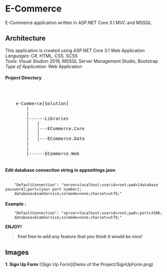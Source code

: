 # E-Commerce
E-Commerce application written in ASP.NET Core 3.1 MVC and MSSQL.

## Architecture
This application is created using ASP.NET Core 3.1 Web Application <br />
*Languages*: C#, HTML, CSS, SCSS <br />
*Tools*: Visual Studion 2019, MSSQL Server Management Studio, Bootstrap <br />
*Type of Application*: Web Application <br />


<h4> Project Directory </h4>
<br />
<pre> 
	e-Commerce[Solution]
		|
		|
		|------Libraries
		|	|	
		|	|---ECommerce.Core
		|	|
		|	|---ECommerce.Data
		|	
		|
		|------ECommerce.Web
				
</pre>

<h4> Edit database connection string in appsettings.json </h4>
<code> 
	"DefaultConnection": "server=localhost;userid=root;pwd=[database password];port=[your port number];
	database=ExamService;sslmode=none;charset=utf8;" 
</code>
<br /> <b> Example :</b> <br />
<code> 
	"DefaultConnection": "server=localhost;userid=root;pwd=;port=3306;
	database=ExamService;sslmode=none;charset=utf8;" 
</code>

**ENJOY!**


> **Feel free to add any feature that you think it would be nice!**


## Images
**1. Sign Up Form**
![Sign Up Form](Demo of the Project/SignUpForm.png)


